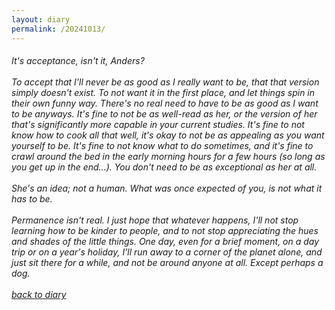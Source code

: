 ```yaml
---
layout: diary
permalink: /20241013/
---
```

<div class="text">
    <h6 class="mt-1 ms-1">
        It's acceptance, isn't it, Anders?<br/><br/>
        To accept that I'll never be as good as I really want to be, that that version simply doesn't exist. To not want it in the first place, and let things spin in their own funny way. There's no real need to have to be as good as I want to be anyways. It's fine to not be as well-read as her, or the version of her that's significantly more capable in your current studies. It's fine to not know how to cook all that well, it's okay to not be as appealing as you want yourself to be. It's fine to not know what to do sometimes, and it's fine to crawl around the bed in the early morning hours for a few hours (so long as you get up in the end...). You don't need to be as exceptional as her at all.<br/><br/>
        She's an idea; not a human. What was once expected of you, is not what it has to be.<br/><br/>
        Permanence isn't real. I just hope that whatever happens, I'll not stop learning how to be kinder to people, and to not stop appreciating the hues and shades of the little things. One day, even for a brief moment, on a day trip or on a year's holiday, I'll run away to a corner of the planet alone, and just sit there for a while, and not be around anyone at all. Except perhaps a dog. <br/><br/>
        <a href="/diary/">back to diary</a>
    </h6>
</div>